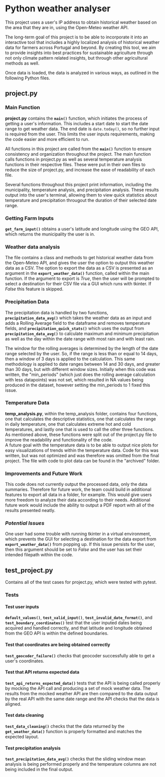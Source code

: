 # Python weather analyser
This project uses a user's IP address to obtain historical weather based on the area that they are in, using the Open-Meteo weather API.   

The long-term goal of this project is to be able to incorporate it into an interactive tool that includes a highly localized analysis of historical weather data for farmers across Portugal and beyond. By creating this tool, we aim to provide insights into best practices for sustainable agriculture through not only climate pattern related insights, but through other agricultural methods as well.  

Once data is loaded, the data is analyzed in various ways, as outlined in the following Python files.  

## project.py
### Main Function
**project.py** contains the **`main()`** function, which initiates the process of getting a user's information. This includes a start date to start the date range to get weather data. The end date is `date.today()`, so no further input is required from the user. This limits the user inputs requirements, making the code easier and more efficient to run.  

All functions in this project are called from the **`main()`** function to ensure consistency and organization throughout the project. The main function calls functions in project.py as well as several temperature analysis functions in their respective files. These were put in their own files to reduce the size of project.py, and increase the ease of readability of each file.  

Several functions throughout this project print information, including the municipality, temperature analysis, and precipitation analysis. These results output into the user's terminal, allowing them to view quick statistics about temperature and precipitation througout the duration of their selected date range. 

### Getting Farm Inputs
**`get_farm_input()`** obtains a user's latitude and longitude using the GEO API, which returns the municipality the user is in.

### Weather data analysis
The file contains a class and methods to get historical weather data from the Open-Meteo API, and gives the user the option to output this weather data as a CSV. The option to export the data as a CSV is presented as an argument in the **`export_weather_data()`** function, called within the main function. If the argument to export is *True*, then the user will be prompted to select a destination for their CSV file via a GUI which runs with tkinter. If *False* this feature is skipped.

### Precipitation Data
The precipitation data is handled by two functions, **`precipitation_data_avg()`** which takes the weather data as an input and adds a Rolling Average field to the dataframe and removes temperature fields, and **`precipitation_quick_stats()`** which uses the output from **`precipitation_data_avg()`** to calculate maximum and minimum precipitation as well as the day within the date range with most rain and with least rain.  

The window for the rolling averages is determined by the length of the date range selected by the user. So, if the range is less than or equal to 14 days, then a window of 3 days is applied to the calculation. This same methodology is applied to date ranges between 14 and 30 days, and greater than 30 days, but with different window sizes. Initially when this code was written, the "min_periods" (which just does the rolling average calculation with less datapoints) was not set, which resulted in NA values being produced in the dataset, however setting the min_periods to 1 fixed this issue.

### Temperature Data 
**temp_analysis.py**, within the temp_analysis folder, contains four functions, one that calculates the descriptive statistics, one that calculates the range in daily temperature, one that calculates extreme hot and cold temperatures, and lastly one that is used to call the other three functions. As mentioned above, these functions were split out of the project.py file to improve the readability and functionality of the code.  
A future goal with the temperature data is to be able to output nice plots for easy visualizations of trends within the temperature data. Code for this was written, but was not optimized and was therefore was omitted from the final project. The file with code to plot data can be found in the "archived" folder.  


### Improvements and Future Work
This code does not currently output the processed data, only the data summaries. Therefore for future work, the team could build in additional features to export all data in a folder, for example. This would give users more freedom to analyze their data according to their needs. Additional future work would include the ability to output a PDF report with all of the results presented neatly.  

### *Potential Issues*  
One user had some trouble with running tkinter in a virtual environment, which prevents the GUI for selecting a destination for the data export from **`export_weather_data()`** from popping up. If this issue persists for the user, then this argument should be set to *False* and the user has set their intended filepath within the code. 

## test_project.py
Contains all of the test cases for project.py, which were tested with pytest.

### Tests
#### Test user inputs
**`default_values()`**, **`test_valid_input()`**, **`test_invalid_date_format()`**, and **`test_boundary_coordinates()`** test that the user inputed dates being acquired and handled correctly, and that latitude and longitude obtained from the GEO API is within the defined boundaries.

#### Test that coordinates are being obtained correctly
**`test_geocoder_failure()`** checks that geocoder successfully able to get a user's coordinates. 

#### Test that API returns expected data
**`test_api_returns_expected_data()`** tests that the API is being called properly by mocking the API call and producing a set of mock weather data. The results from the mocked weather API are then compared to the data output by the real API with the same date range and the API checks that the data is aligned.

#### Test data cleaning
**`test_data_cleaning()`** checks that the data returned by the **`get_weather_data()`** function is properly formatted and matches the expected layout. 

#### Test precipitation analysis
**`test_precipitation_data_avg()`** checks that the sliding window mean analysis is being performed properly and the temperature columns are not being included in the final output. 






